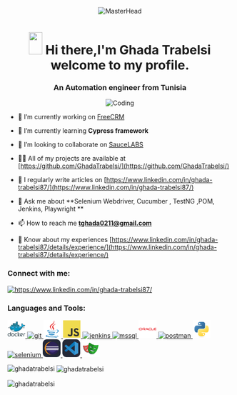 
<p align="center">
  <img src="https://www2.stardust-testing.com/hs-fs/hubfs/banner-automation.png?width=2550&height=995&name=banner-automation.png" alt="MasterHead">
</p>
<h1 align="center">
 <img src="https://raw.githubusercontent.com/iampavangandhi/iampavangandhi/master/gifs/Hi.gif" width="30px" height="50px">
   <strong> Hi there,I'm Ghada Trabelsi welcome to my profile.</strong> 
</h1>
<h3 align="center">An Automation engineer from Tunisia</h3>
<p align="center">
  <img alt="Coding" width="400" src="https://media2.giphy.com/media/cZxpHI9dH4eqFtwRKv/giphy.gif?cid=ecf05e47xhnt4ypsrwx496t4jt23bfjjnd26glfxe7xk56x1&ep=v1_gifs_related&rid=giphy.gif&ct=g">
</p>
  
- 🔭 I’m currently working on [FreeCRM](https://freecrm.in/)

- 🌱 I’m currently learning **Cypress framework**

- 👯 I’m looking to collaborate on [SauceLABS](https://saucelabs.com)

- 👨‍💻 All of my projects are available at [https://github.com/GhadaTrabelsi/](https://github.com/GhadaTrabelsi/)

- 📝 I regularly write articles on [https://www.linkedin.com/in/ghada-trabelsi87/](https://www.linkedin.com/in/ghada-trabelsi87/)

- 💬 Ask me about **Selenium Webdriver, Cucumber , TestNG ,POM, Jenkins, Playwright **

- 📫 How to reach me **tghada0211@gmail.com**

- 📄 Know about my experiences [https://www.linkedin.com/in/ghada-trabelsi87/details/experience/](https://www.linkedin.com/in/ghada-trabelsi87/details/experience/)

<h3 align="left">Connect with me:</h3>
<p align="left">
<a href="https://linkedin.com/in/https://www.linkedin.com/in/ghada-trabelsi87/" target="blank"><img align="center" src="https://raw.githubusercontent.com/rahuldkjain/github-profile-readme-generator/master/src/images/icons/Social/linked-in-alt.svg" alt="https://www.linkedin.com/in/ghada-trabelsi87/" height="30" width="40" /></a>
</p>

<h3 align="left">Languages and Tools:</h3>
<p align="left"> <a href="https://www.docker.com/" target="_blank" rel="noreferrer"> <img src="https://raw.githubusercontent.com/devicons/devicon/master/icons/docker/docker-original-wordmark.svg" alt="docker" width="40" height="40"/> </a> <a href="https://git-scm.com/" target="_blank" rel="noreferrer"> <img src="https://www.vectorlogo.zone/logos/git-scm/git-scm-icon.svg" alt="git" width="40" height="40"/> </a> <a href="https://www.java.com" target="_blank" rel="noreferrer"> <img src="https://raw.githubusercontent.com/devicons/devicon/master/icons/java/java-original.svg" alt="java" width="40" height="40"/> </a> <a href="https://developer.mozilla.org/en-US/docs/Web/JavaScript" target="_blank" rel="noreferrer"> <img src="https://raw.githubusercontent.com/devicons/devicon/master/icons/javascript/javascript-original.svg" alt="javascript" width="40" height="40"/> </a><a href="https://www.jenkins.io" target="_blank" rel="noreferrer"> <img src="https://www.vectorlogo.zone/logos/jenkins/jenkins-icon.svg" alt="jenkins" width="40" height="40"/> </a> <a href="https://www.microsoft.com/en-us/sql-server" target="_blank" rel="noreferrer"> <img src="https://www.svgrepo.com/show/303229/microsoft-sql-server-logo.svg" alt="mssql" width="40" height="40"/> </a> <a href="https://www.oracle.com/" target="_blank" rel="noreferrer"> <img src="https://raw.githubusercontent.com/devicons/devicon/master/icons/oracle/oracle-original.svg" alt="oracle" width="40" height="40"/> </a> <a href="https://postman.com" target="_blank" rel="noreferrer"> <img src="https://www.vectorlogo.zone/logos/getpostman/getpostman-icon.svg" alt="postman" width="40" height="40"/> </a> <a href="https://www.python.org" target="_blank" rel="noreferrer"> <img src="https://raw.githubusercontent.com/devicons/devicon/master/icons/python/python-original.svg" alt="python" width="40" height="40"/> </a> <a href="https://www.selenium.dev" target="_blank" rel="noreferrer"> <img src="https://raw.githubusercontent.com/detain/svg-logos/780f25886640cef088af994181646db2f6b1a3f8/svg/selenium-logo.svg" alt="selenium" width="40" height="40"/> </a> <a href="https://www.eclipse.org/" target="_blank" rel="noreferrer"> <img src="https://github.com/tandpfun/skill-icons/blob/main/icons/Eclipse-Dark.svg" alt="Eclipse-Dark" width="40" height="40"/> </a> <a href="https://code.visualstudio.com/" target="_blank" rel="noreferrer"> <img src="https://github.com/tandpfun/skill-icons/blob/main/icons/VSCode-Dark.svg" alt="VSCode-Dark" width="40" height="40"/> </a><a href="https://playwright.dev/" target="_blank" rel="noreferrer"> <img src="https://raw.githubusercontent.com/github/explore/60cd2530141f67f07a947fa2d310c482e287e387/topics/playwright/playwright.png" alt="playwright" width="40" height="40"/> </a>



</p>

<p><img align="left" src="https://github-readme-stats.vercel.app/api/top-langs?username=ghadatrabelsi&show_icons=true&locale=en&layout=compact" alt="ghadatrabelsi" /></p>

<p>&nbsp;<img align="center" src="https://github-readme-stats.vercel.app/api?username=ghadatrabelsi&show_icons=true&locale=en" alt="ghadatrabelsi" /></p>

<p><img align="center" src="https://github-readme-streak-stats.herokuapp.com/?user=ghadatrabelsi&" alt="ghadatrabelsi" /></p>
